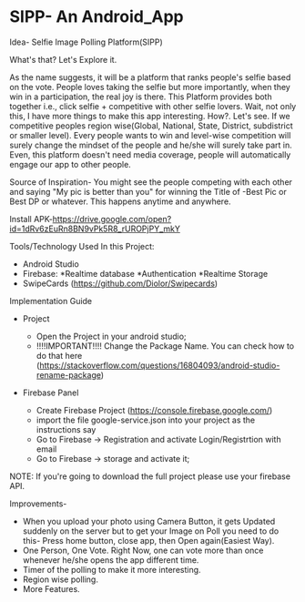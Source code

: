 # SIPP- An Android_App
Idea- Selfie Image Polling Platform(SIPP)

What's that? Let's Explore it.

As the name suggests, it will be a platform that ranks people's selfie based on the vote. People loves taking the selfie but more importantly, when they win in a participation, the real joy is there. This Platform provides both together i.e., click selfie + competitive with other selfie lovers. 
                  Wait, not only this, I have more things to make this app interesting. How?. Let's see. If we competitive peoples region wise(Global, National, State, District, subdistrict or smaller level). Every people wants to win and level-wise competition will surely change the mindset of the people and he/she will surely take part in. Even, this platform doesn't need media coverage, people will automatically engage our app to other people.

Source of Inspiration-
You might see the people competing with each other and saying "My pic is better than you" for winning the Title of -Best Pic or Best DP or whatever. This happens anytime and anywhere.

Install APK-https://drive.google.com/open?id=1dRv6zEuRn8BN9vPk5R8_rUROPjPY_mkY

Tools/Technology Used In this Project:
- Android Studio 
- Firebase: *Realtime database *Authentication *Realtime Storage
- SwipeCards (https://github.com/Diolor/Swipecards)

Implementation Guide
- Project
  - Open the Project in your android studio;
  - !!!!IMPORTANT!!!! Change the Package Name. You can check how to do that here (https://stackoverflow.com/questions/16804093/android-studio-rename-package)

- Firebase Panel
  - Create Firebase Project (https://console.firebase.google.com/)
  - import the file google-service.json into your project as the instructions say
  - Go to Firebase -> Registration and activate Login/Registrtion with email
  - Go to Firebase -> storage and activate it;

NOTE: If you're going to download the full project please use your firebase API.

Improvements-
- When you upload your photo using Camera Button, it gets Updated suddenly on the server but to get your Image on Poll you need to do this- Press home button, close app, then Open again(Easiest Way).
- One Person, One Vote. Right Now, one can vote more than once whenever he/she opens the app different time.
- Timer of the polling to make it more interesting.
- Region wise polling.
- More Features.
